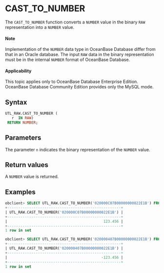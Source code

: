 # CAST_TO_NUMBER

The `CAST_TO_NUMBER` function converts a `NUMBER` value in the binary `RAW` representation into a `NUMBER` value.

<main id="notice" type='explain'>
    <h4>Note</h4>
    <p>Implementation of the <code>NUMBER</code> data type in OceanBase Database differ from that in an Oracle database. The input <code>RAW</code> data in the binary representation must be in the internal <code>NUMBER</code> format of OceanBase Database. </p>
  </main>

<main id="notice" >
  <h4>Applicability</h4>
  <p>This topic applies only to OceanBase Database Enterprise Edition. OceanBase Database Community Edition provides only the MySQL mode. </p>
</main>

## Syntax

```sql
UTL_RAW.CAST_TO_NUMBER (
   r  IN RAW)
 RETURN NUMBER;
```

## Parameters

The parameter `n` indicates the binary representation of the `NUMBER` value.

## Return values

A `NUMBER` value is returned.

## Examples

```sql
obclient> SELECT UTL_RAW.CAST_TO_NUMBER('020000C07B00000000022E1B') FROM DUAL;
+----------------------------------------------------+
| UTL_RAW.CAST_TO_NUMBER('020000C07B00000000022E1B') |
+----------------------------------------------------+
|                                            123.456 |
+----------------------------------------------------+
1 row in set

obclient> SELECT UTL_RAW.CAST_TO_NUMBER('020000407B00000000022E1B') FROM DUAL;
+----------------------------------------------------+
| UTL_RAW.CAST_TO_NUMBER('020000407B00000000022E1B') |
+----------------------------------------------------+
|                                           -123.456 |
+----------------------------------------------------+
1 row in set
```
